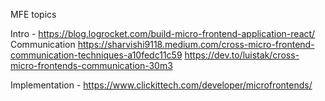 MFE topics
 
Intro - https://blog.logrocket.com/build-micro-frontend-application-react/
Communication 
https://sharvishi9118.medium.com/cross-micro-frontend-communication-techniques-a10fedc11c59
https://dev.to/luistak/cross-micro-frontends-communication-30m3

Implementation - https://www.clickittech.com/developer/microfrontends/